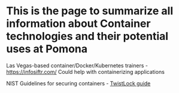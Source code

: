 # This is the page to summarize all information about Container technologies and their potential uses at Pomona

Las Vegas-based container/Docker/Kubernetes trainers  - https://infosiftr.com/
Could help with containerizing applications

NIST Guidelines for securing containers - [TwistLock guide](https://github.com/Pomona-ITS/hpc/blob/master/design/new_technologies/containers/Companion-Guide-to-NIST-Container-Security-Special-Publication.pdf)
